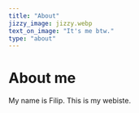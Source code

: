 ```yaml
---
title: "About"
jizzy_image: jizzy.webp
text_on_image: "It's me btw."
type: "about"
---
```

# About me
My name is Filip. This is my webiste.